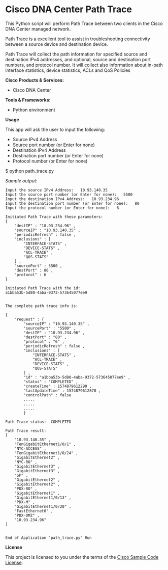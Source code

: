 # Cisco DNA Center Path Trace


This Python script will perform Path Trace between two clients in the Cisco DNA Center managed network.

Path Trace is a excellent tool to assist in troubleshooting connectivity between a source device and destination device.

Path Trace will collect the path information for specified source and destination IPv4 addresses, and optional, source and destination port numbers, and protocol number.
It will collect also information about in-path interface statistics, device statistics, ACLs and QoS Policies

**Cisco Products & Services:**

- Cisco DNA Center

**Tools & Frameworks:**

- Python environment

**Usage**

This app will ask the user to input the following:

- Source IPv4 Address
- Source port number (or Enter for none)
- Destination IPv4 Address
- Destination port number (or Enter for none)
- Protocol number (or Enter for none)

$ python path_trace.py 

*Sample output:*

    Input the source IPv4 Address:   10.93.140.35
    Input the source port number (or Enter for none):   5500
    Input the destination IPv4 Address:   10.93.234.96
    Input the destination port number (or Enter for none):   80
    Input the protocol number (or Enter for none):   6
    
    Initiated Path Trace with these parameters:
    {
        "destIP" : "10.93.234.96" , 
        "sourceIP" : "10.93.140.35" , 
        "periodicRefresh" : false , 
        "inclusions" : [
            "INTERFACE-STATS" , 
            "DEVICE-STATS" , 
            "ACL-TRACE" , 
            "QOS-STATS"
        ] , 
        "sourcePort" : 5500 , 
        "destPort" : 80 , 
        "protocol" : 6
    }
    
    Initiated Path Trace with the id: 
    a1bba53b-5d80-4aba-9372-573645077ee9
    
    
    The complete path trace info is: 
    
    {
        "request" : {
            "sourceIP" : "10.93.140.35" , 
            "sourcePort" : "5500" , 
            "destIP" : "10.93.234.96" , 
            "destPort" : "80" , 
            "protocol" : "6" , 
            "periodicRefresh" : false , 
            "inclusions" : [
                "INTERFACE-STATS" , 
                "ACL-TRACE" , 
                "DEVICE-STATS" , 
                "QOS-STATS"
            ] , 
            "id" : "a1bba53b-5d80-4aba-9372-573645077ee9" , 
            "status" : "COMPLETED" , 
            "createTime" : 1574879612290 , 
            "lastUpdateTime" : 1574879612878 , 
            "controlPath" : false
            .....
            .....
            .....
            }
    
    Path Trace status:  COMPLETED
    
    Path Trace result:
    [
        "10.93.140.35" , 
        "TenGigabitEthernet1/0/1" , 
        "NYC-ACCESS" , 
        "TenGigabitEthernet1/0/24" , 
        "GigabitEthernet2" , 
        "NYC-RO" , 
        "GigabitEthernet3" , 
        "GigabitEthernet3" , 
        "SP" , 
        "GigabitEthernet2" , 
        "GigabitEthernet2" , 
        "PDX-RO" , 
        "GigabitEthernet1" , 
        "GigabitEthernet1/0/13" , 
        "PDX-M" , 
        "GigabitEthernet1/0/20" , 
        "FastEthernet0" , 
        "PDX-DMZ" , 
        "10.93.234.96"
    ]
    
    
    End of Application "path_trace.py" Run


**License**

This project is licensed to you under the terms of the [Cisco Sample Code License](./LICENSE).

